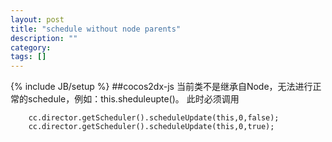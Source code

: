 ```yaml
---
layout: post
title: "schedule without node parents"
description: ""
category: 
tags: []
---
```

{% include JB/setup %}
##cocos2dx-js
当前类不是继承自Node，无法进行正常的schedule，例如：this.sheduleupte()。
此时必须调用

        cc.director.getScheduler().scheduleUpdate(this,0,false);
        cc.director.getScheduler().scheduleUpdate(this,0,true);